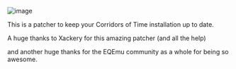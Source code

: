 ![image](https://github.com/user-attachments/assets/8e5887e7-c15f-4fa6-bec4-4e02c3325c64)

This is a patcher to keep your Corridors of Time installation up to date.

A huge thanks to Xackery for this amazing patcher (and all the help)

and another huge thanks for the EQEmu community as a whole for being so awesome.
